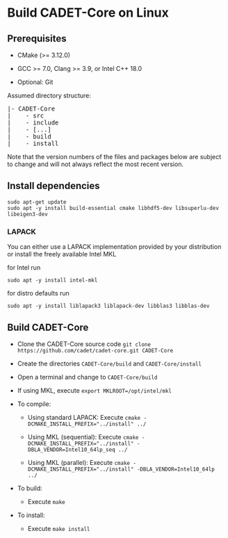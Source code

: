 # Build CADET-Core on Linux

## Prerequisites

* CMake (>= 3.12.0)

* GCC >= 7.0, Clang >= 3.9, or Intel C++ 18.0
* Optional: Git

Assumed directory structure:

<pre>
|- CADET-Core
|    - src
|    - include
|    - [...]
|    - build
|    - install
</pre>

Note that the version numbers of the files and packages below are subject to change and will not always reflect the most
recent version.

## Install dependencies

```
sudo apt-get update
sudo apt -y install build-essential cmake libhdf5-dev libsuperlu-dev libeigen3-dev
```

### LAPACK

You can either use a LAPACK implementation provided by your distribution or install the freely available Intel MKL

for Intel run

```
sudo apt -y install intel-mkl
```

for distro defaults run

```
sudo apt -y install liblapack3 liblapack-dev libblas3 libblas-dev
```

## Build CADET-Core

- Clone the CADET-Core source code `git clone https://github.com/cadet/cadet-core.git CADET-Core`
- Create the directories `CADET-Core/build` and `CADET-Core/install`

- Open a terminal and change to `CADET-Core/build`
- If using MKL, execute `export MKLROOT=/opt/intel/mkl`
- To compile:

	- Using standard LAPACK: Execute `cmake -DCMAKE_INSTALL_PREFIX="../install" ../`

	- Using MKL (sequential): Execute `cmake -DCMAKE_INSTALL_PREFIX="../install" -DBLA_VENDOR=Intel10_64lp_seq ../`

	- Using MKL (parallel): Execute `cmake -DCMAKE_INSTALL_PREFIX="../install" -DBLA_VENDOR=Intel10_64lp ../`

- To build:
	- Execute `make`
- To install:
	- Execute `make install`
